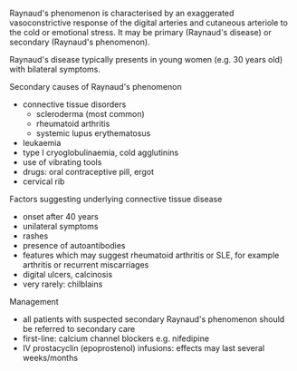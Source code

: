 Raynaud's phenomenon is characterised by an exaggerated vasoconstrictive response of the digital arteries and cutaneous arteriole to the cold or emotional stress. It may be primary (Raynaud's disease) or secondary (Raynaud's phenomenon).  
  
Raynaud's disease typically presents in young women (e.g. 30 years old) with bilateral symptoms.  
  
Secondary causes of Raynaud's phenomenon  
* connective tissue disorders
	+ scleroderma (most common)
	+ rheumatoid arthritis
	+ systemic lupus erythematosus
* leukaemia
* type I cryoglobulinaemia, cold agglutinins
* use of vibrating tools
* drugs: oral contraceptive pill, ergot
* cervical rib

  
Factors suggesting underlying connective tissue disease  
* onset after 40 years
* unilateral symptoms
* rashes
* presence of autoantibodies
* features which may suggest rheumatoid arthritis or SLE, for example arthritis or recurrent miscarriages
* digital ulcers, calcinosis
* very rarely: chilblains

  
Management  
* all patients with suspected secondary Raynaud's phenomenon should be referred to secondary care
* first\-line: calcium channel blockers e.g. nifedipine
* IV prostacyclin (epoprostenol) infusions: effects may last several weeks/months
